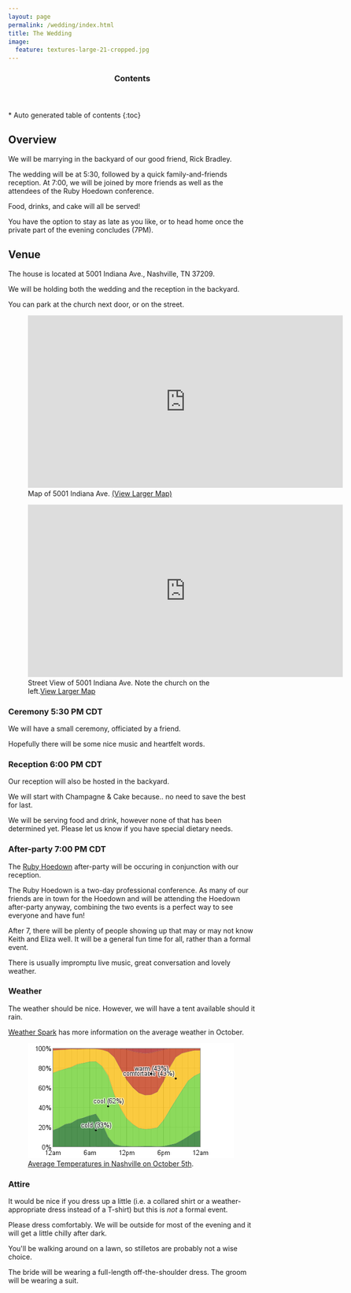 ```yaml
---
layout: page
permalink: /wedding/index.html
title: The Wedding
image:
  feature: textures-large-21-cropped.jpg
---
```


<section id="table-of-contents" class="toc">
  <header>
    <h3 class="delta">Contents</h3>
  </header>
<div id="drawer" markdown="1">
*  Auto generated table of contents
{:toc}
</div>
</section><!-- /#table-of-contents -->

## Overview

We will be marrying in the backyard of our good friend, Rick Bradley.

The wedding will be at 5:30, followed by a quick family-and-friends reception. At 7:00, we will be joined by more friends as well as the attendees of the Ruby Hoedown conference.

Food, drinks, and cake will all be served!

You have the option to stay as late as you like, or to head home once the private part of the evening concludes (7PM).

## Venue

The house is located at 5001 Indiana Ave., Nashville, TN 37209.

We will be holding both the wedding and the reception in the backyard.

You can park at the church next door, or on the street.

<figure>
  <iframe width="640" height="350" frameborder="0" scrolling="no" marginheight="0" marginwidth="0" src="https://maps.google.com/maps?q=5001+Indiana+Ave,+Nashville,+Davidson,+Tennessee+37209&amp;sll=36.156181,-86.847585&amp;hl=en&amp;ie=UTF8&amp;hq=&amp;hnear=5001+Indiana+Ave,+Nashville,+Davidson,+Tennessee+37209&amp;t=m&amp;ll=36.162617,-86.846666&amp;spn=0.024253,0.054932&amp;z=14&amp;iwloc=A&amp;output=embed"></iframe>
  <figcaption>Map of 5001 Indiana Ave. <a href="https://maps.google.com/maps?q=5001+Indiana+Ave,+Nashville,+Davidson,+Tennessee+37209&amp;sll=36.156181,-86.847585&amp;hl=en&amp;ie=UTF8&amp;hq=&amp;hnear=5001+Indiana+Ave,+Nashville,+Davidson,+Tennessee+37209&amp;ll=36.156181,-86.847585&amp;spn=0.010282,0.015396&amp;t=m&amp;z=14&amp;source=embed">(View Larger Map)</a></figcaption>
</figure>

<figure>
  <iframe width="640" height="350" frameborder="0" scrolling="no" marginheight="0" marginwidth="0" src="https://maps.google.com/maps?q=5001+Indiana+Ave,+Nashville,+Davidson,+Tennessee+37209&amp;layer=c&amp;sll=36.156181,-86.847585&amp;cbp=13,168.72,,0,0.79&amp;cbll=36.156518,-86.847677&amp;hl=en&amp;ie=UTF8&amp;hq=&amp;hnear=5001+Indiana+Ave,+Nashville,+Davidson,+Tennessee+37209&amp;t=m&amp;panoid=feOTA0OEyEhXn52RDbnX4g&amp;source=embed&amp;ll=36.149606,-86.847696&amp;spn=0.024257,0.054932&amp;z=14&amp;output=svembed"></iframe>
  <figcaption>Street View of 5001 Indiana Ave. Note the church on the left.<a href="https://maps.google.com/maps?q=5001+Indiana+Ave,+Nashville,+Davidson,+Tennessee+37209&amp;layer=c&amp;sll=36.156181,-86.847585&amp;cbp=13,177.8,,0,4.08&amp;cbll=36.156518,-86.847677&amp;hl=en&amp;ie=UTF8&amp;hq=&amp;hnear=5001+Indiana+Ave,+Nashville,+Davidson,+Tennessee+37209&amp;ll=36.156181,-86.847585&amp;spn=0.002571,0.003849&amp;t=m&amp;z=14&amp;panoid=feOTA0OEyEhXn52RDbnX4g&amp;source=embed">View Larger Map</a></figcaption>
</figure>

### Ceremony 5:30 PM CDT

We will have a small ceremony, officiated by a friend.

Hopefully there will be some nice music and heartfelt words.

### Reception 6:00 PM CDT

Our reception will also be hosted in the backyard.

We will start with Champagne & Cake because.. no need to save the best for last.

We will be serving food and drink, however none of that has been determined yet.  Please let us know if you have special dietary needs.

### After-party 7:00 PM CDT

The [Ruby Hoedown](http://rubyhoedown.com/) after-party will be occuring in conjunction with our reception.

The Ruby Hoedown is a two-day professional conference.  As many of our friends are in town for the Hoedown and will be attending the Hoedown after-party anyway, combining the two events is a perfect way to see everyone and have fun!

After 7, there will be plenty of people showing up that may or may not know Keith and Eliza well.  It will be a general fun time for all, rather than a formal event.

There is usually impromptu live music, great conversation and lovely weather.

### Weather

The weather should be nice.  However, we will have a tent available should it rain.

[Weather Spark](http://weatherspark.com/averages/29787/10/5/Nashville-Tennessee-United-States) has more information on the average weather in October.

<figure>
  <a href="http://weatherspark.com/averages/29787/10/5/Nashville-Tennessee-United-States"><img src="/images/temperature_bands_percent_pct.png"></a>
  <figcaption><a href="/images/temperature_bands_percent_pct.png" title="Average Temperatures in Nashville on October 5th">Average Temperatures in Nashville on October 5th</a>.</figcaption>
</figure>


### Attire

It would be nice if you dress up a little (i.e. a collared shirt or a weather-appropriate dress instead of a T-shirt) but this is *not* a formal event.

Please dress comfortably.  We will be outside for most of the evening and it will get a little chilly after dark.

You'll be walking around on a lawn, so stilletos are probably not a wise choice.

The bride will be wearing a full-length off-the-shoulder dress.  The groom will be wearing a suit.
